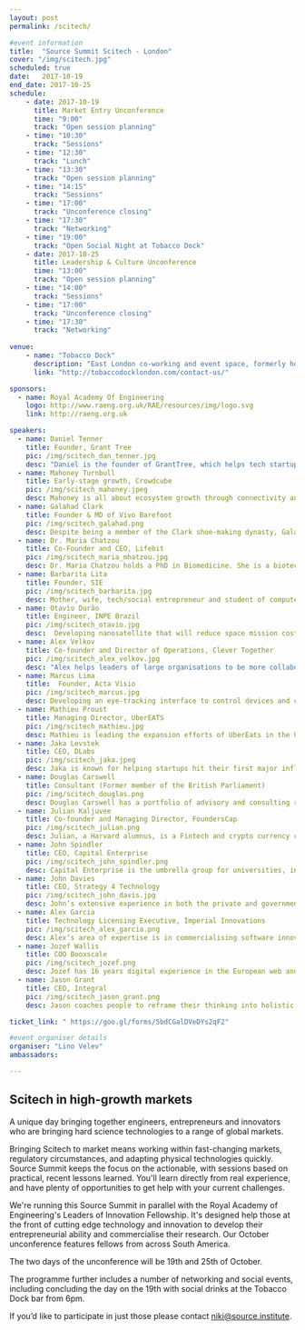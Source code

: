 ```yaml
---
layout: post
permalink: /scitech/

#event information
title:  "Source Summit Scitech - London"
cover: "/img/scitech.jpg"
scheduled: true
date:   2017-10-19
end_date: 2017-10-25
schedule:
    - date: 2017-10-19
      title: Market Entry Unconference
      time: "9:00"
      track: "Open session planning"
    - time: "10:30"
      track: "Sessions"
    - time: "12:30"
      track: "Lunch"
    - time: "13:30"
      track: "Open session planning"
    - time: "14:15"
      track: "Sessions"
    - time: "17:00"
      track: "Unconference closing"
    - time: "17:30"
      track: "Networking"
    - time: "19:00"
      track: "Open Social Night at Tobacco Dock"  
    - date: 2017-10-25
      title: Leadership & Culture Unconference
      time: "13:00"
      track: "Open session planning"  
    - time: "14:00"
      track: "Sessions"  
    - time: "17:00"
      track: "Unconference closing"
    - time: "17:30"
      track: "Networking"
 
venue:
    - name: "Tobacco Dock"
      description: "East London co-working and event space, formerly hosts to MassChallenge."
      link: "http://tobaccodocklondon.com/contact-us/"

sponsors:
  - name: Royal Academy Of Engineering
    logo: http://www.raeng.org.uk/RAE/resources/img/logo.svg
    link: http://raeng.org.uk

speakers:
  - name: Daniel Tenner
    title: Founder, Grant Tree
    pic: /img/scitech_dan_tenner.jpg
    desc: "Daniel is the founder of GrantTree, which helps tech startups access UK government funding: SEIS, R&D tax credits, and a host of other grants.  He has built the organisation using open methods such as Holocracy, enabling it to expand into various business lines."
  - name: Mahoney Turnbull 
    title: Early-stage growth, Crowdcube
    pic: /img/scitech_mahoney.jpeg
    desc: Mahoney is all about ecosystem growth through connectivity and cross-pollination. She is actively involved in mentoring the next generation of startup leaders through WeWorkLabs, Google Launchpad, and StartupBus, where she is a global board member. 
  - name: Galahad Clark 
    title: Founder & MD of Vivo Barefoot
    pic: /img/scitech_galahad.png
    desc: Despite being a member of the Clark shoe-making dynasty, Galahad Clark spends his days telling people not to wear shoes. His brand of barefoot shoes - Vivo Barefoot - is creating footwear that shrink and expand. In result, barefoot customers are spared deformed toes and enjoy improved balance when walking.  
  - name: Dr. Maria Chatzou
    title: Co-Founder and CEO, Lifebit 
    pic: /img/scitech_maria_mhatzou.jpg
    desc: Dr. Maria Chatzou holds a PhD in Biomedicine. She is a biotech innovator and expert in bioinformatics, medical informatics and high performance computing (HPC). She is also a passionate entrepreneur, who has already founded two companies - Innovation Forum Barcelona and the Techstars-backed Lifebit.
  - name: Barbarita Lita
    title: Founder, SIE
    pic: /img/scitech_barbarita.jpg
    desc: Mother, wife, tech/social entrepreneur and student of computer/IT engineering in a remote land called Chile. Awarded as MIT Technology Review's Innovators under 35 LATAM in 2017. Building a world wide emergency network accessible to smartphones for situations where every other communication network is not available.
  - name: Otavio Durão
    title: Engineer, INPE Brazil
    pic: /img/scitech_otavio.jpg
    desc:  Developing nanosatellite that will reduce space mission costs opening it to a broad spectrum of users both at public as well as to the private sector.  Manager of the first Brazilian mission with a cubesat in June 1986 and still operating in space.  Presently works in other Cubesat missions at INPE and with NASA. Vice-President of the Brazilian Aerospace Association. 
  - name: Alex Velkov
    title: Co-founder and Director of Operations, Clever Together
    pic: /img/scitech_alex_velkov.jpg
    desc: "Alex helps leaders of large organisations to be more collaborative and more inclusive as they make decisions, define strategies and solve problems. At Clever Together, Alex leads delivery work, helping with the careful design and skillful delivery of large scale engagement programmes. He is also passionate about spreading these skills to anyone who recognises their importance. He works with clients in healthcare, technology, finance and the legal sector."
  - name: Marcus Lima
    title:  Founder, Acta Visio
    pic: /img/scitech_marcus.jpg
    desc: Developing an eye-tracking interface to control devices and communicate. Founded Unite - a robotics competition team, winning prizes in national competitions In 2017, he founded Acta Visio – a company primarily focused on software/hardware development in Computer Vision.
  - name: Mathieu Proust
    title: Managing Director, UberEATS
    pic: /img/scitech_mathieu.jpg
    desc: Mathieu is leading the expansion efforts of UberEats in the UK. After successfully launching in London, UberEATS currently operates in 15 cities, planning to cover 40 cities by the end of the year.  Prior to working on UberEATS, Mathieu led rides activities for Uber in East England.
  - name: Jaka Levstek 
    title: CEO, DLabs
    pic: /img/scitech_jaka.jpeg
    desc: Jaka is known for helping startups hit their first major inflection point, through his focus on product design and development scalability.  He's a frequent speaker at UK and EU business schools, particularly Imperial College. Topics of expertise include digital marketing management, branding in early-stage companies, go-to-market strategies and entrepreneurial business.
  - name: Douglas Carswell
    title: Consultant (Former member of the British Parliament)
    pic: /img/scitech_douglas.png
    desc: Douglas Carswell has a portfolio of advisory and consulting roles, having recently stepped down from a successful Parliamentary career as the Member of Parliament for Clacton. His most recent book ‘Rebel - How to overthrow the emerging oligarchy” received excellent review from The Economist and The Guardian. Douglas is also a fellow at the John Locke Institute. 
  - name: Julian Kaljuvee 
    title: Co-founder and Managing Director, FoundersCap
    pic: /img/scitech_julian.png
    desc: Julian, a Harvard alumnus, is a Fintech and crypto currency consultant with over 15 years of experience in leading global institutions such as Goldman Sachs, JPMorgan, and UBS. At present, Julian is the co-founder and managing partner of FoundersCap - an early-stage VC firm.
  - name: John Spindler 
    title: CEO, Capital Enterprise
    pic: /img/scitech_john_spindler.png
    desc: Capital Enterprise is the umbrella group for universities, incubators, accelerators, enterprise agencies and NGOs who support entrepreneurs in London. John is on a mission to make it possible for 'someone moderately intelligent, with a good idea, ambition and passion to make it as an entrepreneur in London.'
  - name: John Davies
    title: CEO, Strategy 4 Technology
    pic: /img/scitech_john_davis.jpg
    desc: John’s extensive experience in both the private and government sectors is what makes him uniquely qualified to help tech startups develop their business in the UK and abroad. His skillset ranges from sourcing technology and finding global partners to providing due diligence in the areas of M&A. 
  - name: Alex Garcia  
    title: Technology Licensing Executive, Imperial Innovations
    pic: /img/scitech_alex_garcia.png
    desc: Alex’s area of expertise is in commercialising software innovations; including projects in artificial intelligence, cyber-security, IoT, simulations in data science. Previously, Alex worked in market analysis and business intelligence for a wide variety of innovations in engineering. 
  - name: Jozef Wallis  
    title: COO Booxscale 
    pic: /img/scitech_jozef.png
    desc: Jozef has 16 years digital experience in the European web and media industries, both in fixed and mobile communications. He is a serial Entrepreneur with 3 successful exits. Joseph is a UK and European market entry specialist, having built teams and established market presence for two leading US brands. 
  - name: Jason Grant   
    title: CEO, Integral
    pic: /img/scitech_jason_grant.png
    desc: Jason coaches people to reframe their thinking into holistic success and create a life of sustainable growth. More, Jason is a multi award-winning UX Designer, with over 10 years experience as an entrepreneur. In the past, Jason has worked with Disney, American Express, eBay, Lloyds Banking Group, MTV, Nando’s, Microsoft and various startups. 

ticket_link: " https://goo.gl/forms/SbdCGalDVeDYs2qF2" 

#event organiser details
organiser: "Lino Velev"
ambassadors:

---
```

## Scitech in high-growth markets 

A unique day bringing together engineers, entrepreneurs and innovators who are bringing hard science technologies to a range of global markets.

Bringing Scitech to market means working within fast-changing markets, regulatory circumstances, and adapting physical technologies quickly. Source Summit keeps the focus on the actionable, with sessions based on practical, recent lessons learned.  You'll learn directly from real experience, and have plenty of opportunities to get help with your current challenges.

We're running this Source Summit in parallel with the Royal Academy of Engineering's Leaders of Innovation Fellowship. It's designed help those at the front of cutting edge technology and innovation to develop their entrepreneurial ability and commercialise their research. Our October unconference features fellows from across South America.

The two days of the unconference will be 19th and 25th of October.

The programme further includes a number of networking and social events, including concluding the day on the 19th with social drinks at the Tobacco Dock bar from 6pm. 

If you’d like to participate in just those please contact [niki@source.institute](mailto:niki@source.institute).


